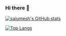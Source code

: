 ### Hi there 👋

[![saiumesh's GitHub stats](https://github-readme-stats.vercel.app/api?username=saiumesh535)](https://github.com/saiumesh535/github-readme-stats)

[![Top Langs](https://github-readme-stats.vercel.app/api/top-langs/?username=saiumesh535&langs_count=8)](https://github.com/saiumesh535/github-readme-stats)

<!--
**saiumesh535/saiumesh535** is a ✨ _special_ ✨ repository because its `README.md` (this file) appears on your GitHub profile.

Here are some ideas to get you started:

- 🔭 I’m currently working on ...
- 🌱 I’m currently learning ...
- 👯 I’m looking to collaborate on ...
- 🤔 I’m looking for help with ...
- 💬 Ask me about ...
- 📫 How to reach me: ...
- 😄 Pronouns: ...
- ⚡ Fun fact: ...
-->
